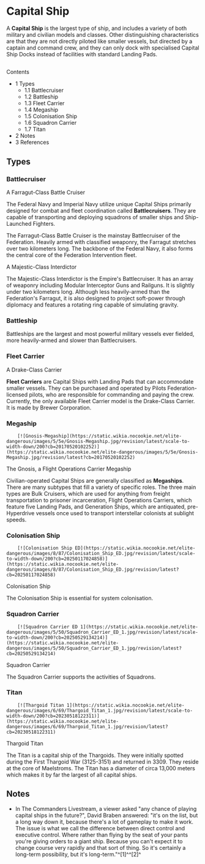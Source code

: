 # Capital Ship
A **Capital Ship** is the largest type of ship, and includes a variety of both military and civilian models and classes. Other distinguishing characteristics are that they are not directly piloted like smaller vessels, but directed by a captain and command crew, and they can only dock with specialised Capital Ship Docks instead of facilities with standard Landing Pads.

## 

Contents

- 1 Types
    - 1.1 Battlecruiser
    - 1.2 Battleship
    - 1.3 Fleet Carrier
    - 1.4 Megaship
    - 1.5 Colonisation Ship
    - 1.6 Squadron Carrier
    - 1.7 Titan
- 2 Notes
- 3 References

## Types

### Battlecruiser

 	 	 	 		 			 		 		 		 			
A Farragut-Class Battle Cruiser
 		 	 

The Federal Navy and Imperial Navy utilize unique Capital Ships primarily designed for combat and fleet coordination called **Battlecruisers**. They are capable of transporting and deploying squadrons of smaller ships and Ship-Launched Fighters.

The Farragut-Class Battle Cruiser is the mainstay Battlecruiser of the Federation. Heavily armed with classified weaponry, the Farragut stretches over two kilometers long. The backbone of the Federal Navy, it also forms the central core of the Federation Intervention fleet.

 	 	 	 		 			 		 		 		 			
A Majestic-Class Interdictor
 		 	 

The Majestic-Class Interdictor is the Empire's Battlecruiser. It has an array of weaponry including Modular Interceptor Guns and Railguns. It is slightly under two kilometers long. Although less heavily-armed than the Federation's Farragut, it is also designed to project soft-power through diplomacy and features a rotating ring capable of simulating gravity.

### Battleship

Battleships are the largest and most powerful military vessels ever fielded, more heavily-armed and slower than Battlecruisers.

### Fleet Carrier

 	 	 	 		 			 		 		 		 			
A Drake-Class Carrier
 		 	 

**Fleet Carriers** are Capital Ships with Landing Pads that can accommodate smaller vessels. They can be purchased and operated by Pilots Federation-licensed pilots, who are responsible for commanding and paying the crew. Currently, the only available Fleet Carrier model is the Drake-Class Carrier. It is made by Brewer Corporation.

### Megaship

 	 	[![Gnosis-Megaship](https://static.wikia.nocookie.net/elite-dangerous/images/5/5e/Gnosis-Megaship.jpg/revision/latest/scale-to-width-down/200?cb=20170520102252)](https://static.wikia.nocookie.net/elite-dangerous/images/5/5e/Gnosis-Megaship.jpg/revision/latest?cb=20170520102252) 	 		 			 		 		 		 			
The Gnosis, a Flight Operations Carrier Megaship
 		 	 

Civilian-operated Capital Ships are generally classified as **Megaships**. There are many subtypes that fill a variety of specific roles. The three main types are Bulk Cruisers, which are used for anything from freight transportation to prisoner incarceration, Flight Operations Carriers, which feature five Landing Pads, and Generation Ships, which are antiquated, pre-Hyperdrive vessels once used to transport interstellar colonists at sublight speeds.

### Colonisation Ship

 	 	[![Colonisation Ship ED](https://static.wikia.nocookie.net/elite-dangerous/images/8/87/Colonisation_Ship_ED.jpg/revision/latest/scale-to-width-down/200?cb=20250117024858)](https://static.wikia.nocookie.net/elite-dangerous/images/8/87/Colonisation_Ship_ED.jpg/revision/latest?cb=20250117024858) 	 		 			 		 		 		 			
Colonisation Ship
 		 	 

The Colonisation Ship is essential for system colonisation.

### Squadron Carrier

 	 	[![Squadron Carrier ED 1](https://static.wikia.nocookie.net/elite-dangerous/images/5/50/Squadron_Carrier_ED_1.jpg/revision/latest/scale-to-width-down/200?cb=20250529134214)](https://static.wikia.nocookie.net/elite-dangerous/images/5/50/Squadron_Carrier_ED_1.jpg/revision/latest?cb=20250529134214) 	 		 			 		 		 		 			
Squadron Carrier
 		 	 

The Squadron Carrier supports the activities of Squadrons.

### Titan

 	 	[![Thargoid Titan 1](https://static.wikia.nocookie.net/elite-dangerous/images/6/69/Thargoid_Titan_1.jpg/revision/latest/scale-to-width-down/200?cb=20230518122311)](https://static.wikia.nocookie.net/elite-dangerous/images/6/69/Thargoid_Titan_1.jpg/revision/latest?cb=20230518122311) 	 		 			 		 		 		 			
Thargoid Titan
 		 	 

The Titan is a capital ship of the Thargoids. They were initially spotted during the First Thargoid War (3125-3151) and returned in 3309. They reside at the core of Maelstroms. The Titan has a diameter of circa 13,000 meters which makes it by far the largest of all capital ships.

## Notes

- In The Commanders Livestream, a viewer asked "any chance of playing capital ships in the future?", David Braben answered: "it's on the list, but a long way down it, because there's a lot of gameplay to make it work. The issue is what we call the difference between direct control and executive control. Where rather than flying by the seat of your pants you're giving orders to a giant ship. Because you can't expect it to change course very rapidly and that sort of thing. So it's certainly a long-term possibility, but it's long-term."^[1]^^[2]^